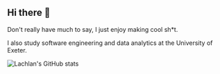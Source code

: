 ## Hi there 👋

Don't really have much to say, I just enjoy making cool sh*t.

I also study software engineering and data analytics at the University of Exeter.

![Lachlan's GitHub stats](https://github-readme-stats.vercel.app/api?username=lachlan-cooney&show_icons=true&theme=github_dark)
